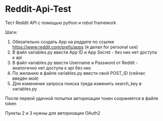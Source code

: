# Reddit-Api-Test
Тест Reddit API с помощью python и robot framework

Шаги:
1. Обязательно создать App на реддите по ссылке https://www.reddit.com/prefs/apps (я делал for personal use)
2. В файл variables.py ввести App ID и App Secret - без них нет доступа к api
3. В файл variables.py ввести Username и Password от Reddit - аналогично нет доступа к api без них
4. По желанию в файле variables.py ввести свой POST_ID (сейчас введён мой)
5. Для изменения запроса поиска треда изменить search_key в variables.py

После первой удачной попытки авторизации токен сохраняется в файле token

Пункты 2 и 3 нужны для авторизации OAuth2
